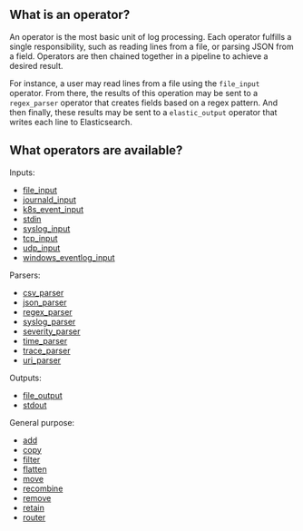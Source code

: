 ## What is an operator?
An operator is the most basic unit of log processing. Each operator fulfills a single responsibility, such as reading lines from a file, or parsing JSON from a field. Operators are then chained together in a pipeline to achieve a desired result.

For instance, a user may read lines from a file using the `file_input` operator. From there, the results of this operation may be sent to a `regex_parser` operator that creates fields based on a regex pattern. And then finally, these results may be sent to a `elastic_output` operator that writes each line to Elasticsearch.


## What operators are available?

Inputs:
- [file_input](./file_input.md)
- [journald_input](./journald_input.md)
- [k8s_event_input](./k8s_event_input.md)
- [stdin](./stdin.md)
- [syslog_input](./syslog_input.md)
- [tcp_input](./tcp_input.md)
- [udp_input](./udp_input.md)
- [windows_eventlog_input](./windows_eventlog_input.md)

Parsers:
- [csv_parser](./csv_parser.md)
- [json_parser](./json_parser.md)
- [regex_parser](./regex_parser.md)
- [syslog_parser](./syslog_parser.md)
- [severity_parser](./severity_parser.md)
- [time_parser](./time_parser.md)
- [trace_parser](./trace_parser.md)
- [uri_parser](./uri_parser.md)

Outputs:
- [file_output](./file_output.md)
- [stdout](./stdout.md)

General purpose:
- [add](./add.md)
- [copy](./copy.md)
- [filter](./filter.md)
- [flatten](./flatten.md)
- [move](./move.md)
- [recombine](./recombine.md)
- [remove](./remove.md)
- [retain](./retain.md)
- [router](./router.md)
